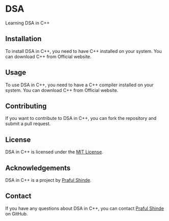 # DSA
Learning DSA in C++

## Installation
To install DSA in C++, you need to have C++ installed on your system. You can download C++ from Official website.

## Usage
To use DSA in C++, you need to have a C++ compiler installed on your system. You can download C++ from Official website.

## Contributing
If you want to contribute to DSA in C++, you can fork the repository and submit a pull request.

## License
DSA in C++ is licensed under the [MIT License](https://choosealicense.com/licenses/mit/).

## Acknowledgements
DSA in C++ is a project by [Praful Shinde](https://github.com/Praful-Dev).

## Contact
If you have any questions about DSA in C++, you can contact [Praful Shinde](https://github.com/Praful-Dev) on GitHub.
